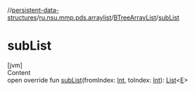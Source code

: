 //[persistent-data-structures](../../index.md)/[ru.nsu.mmp.pds.arraylist](../index.md)/[BTreeArrayList](index.md)/[subList](sub-list.md)



# subList  
[jvm]  
Content  
open override fun [subList](sub-list.md)(fromIndex: [Int](https://kotlinlang.org/api/latest/jvm/stdlib/kotlin/-int/index.html), toIndex: [Int](https://kotlinlang.org/api/latest/jvm/stdlib/kotlin/-int/index.html)): [List](https://kotlinlang.org/api/latest/jvm/stdlib/kotlin.collections/-list/index.html)<[E](index.md)>  



